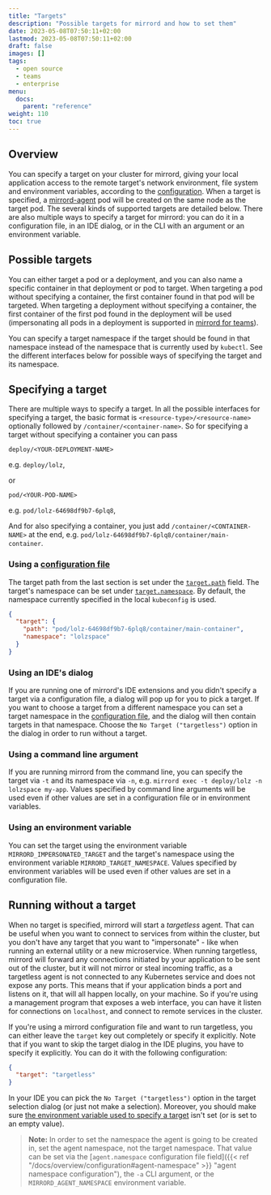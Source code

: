 ```yaml
---
title: "Targets"
description: "Possible targets for mirrord and how to set them"
date: 2023-05-08T07:50:11+02:00
lastmod: 2023-05-08T07:50:11+02:00
draft: false
images: []
tags:
  - open source
  - teams
  - enterprise
menu:
  docs:
    parent: "reference"
weight: 110
toc: true
---
```


## Overview

You can specify a target on your cluster for mirrord, giving your local application
access to the remote target's network environment, file system and environment variables, according to the
[configuration](https://mirrord.dev/docs/overview/configuration/).
When a target is specified, a [mirrord-agent](/docs/overview/architecture/#mirrord-agent) pod will be created on the same
node as the target pod.
The several kinds of supported targets are detailed below. There are also multiple ways to specify a
target for mirrord: you can do it in a configuration file, in an IDE dialog, or in the CLI with an argument or an
environment variable.

## Possible targets

You can either target a pod or a deployment, and you can also name a specific container in that deployment or pod to
target. When targeting a pod without specifying a container, the first container found in that pod will be targeted.
When targeting a deployment without specifying a container, the first container of the first pod found in the
deployment will be used (impersonating all pods in a deployment is supported in [mirrord for teams](/docs/teams/introduction)).

You can specify a target namespace if the target should be found in that namespace instead of the namespace that is
currently used by `kubectl`. See the different interfaces below for possible ways of specifying the target and its
namespace.

## Specifying a target

There are multiple ways to specify a target.
In all the possible interfaces for specifying a target, the basic format is `<resource-type>/<resource-name>`
optionally followed by `/container/<container-name>`. So for specifying a target without specifying a container you
can pass

```
deploy/<YOUR-DEPLOYMENT-NAME>
```
e.g. `deploy/lolz`,

or
```
pod/<YOUR-POD-NAME>
```
e.g. `pod/lolz-64698df9b7-6plq8`,


And for also specifying a container, you just add `/container/<CONTAINER-NAME>` at the end, e.g.
`pod/lolz-64698df9b7-6plq8/container/main-container`.

### Using a [configuration file](https://mirrord.dev/docs/overview/configuration/)

The target path from the last section is set under the
[`target.path`](https://mirrord.dev/docs/overview/configuration/#target-path) field. The target's namespace can be set
under [`target.namespace`](https://mirrord.dev/docs/overview/configuration/#target-namespace). By default, the namespace
currently specified in the local `kubeconfig` is used.

```json
{
  "target": {
    "path": "pod/lolz-64698df9b7-6plq8/container/main-container",
    "namespace": "lolzspace"
  }
}
```

### Using an IDE's dialog

If you are running one of mirrord's IDE extensions and you didn't specify a target via a
configuration file, a dialog will pop up for you to pick a target. If you want to choose a target from a different
namespace you can set a target namespace in the
[configuration file](#using-a-configuration-file), and the dialog will then contain targets in that
namespace.
Choose the `No Target ("targetless")` option in the dialog in order to run without a target.

### Using a command line argument

If you are running mirrord from the command line, you can specify the target via `-t` and its namespace via `-n`,
e.g. `mirrord exec -t deploy/lolz -n lolzspace my-app`. Values specified by command line arguments will be used even
if other values are set in a configuration file or in environment variables.

### Using an environment variable

You can set the target using the environment variable `MIRRORD_IMPERSONATED_TARGET` and the target's namespace using
the environment variable `MIRRORD_TARGET_NAMESPACE`. Values specified by environment variables will be used even if
other values are set in a configuration file.

## Running without a target

When no target is specified, mirrord will start a *targetless* agent. That can be useful when you want to connect to
services from within the cluster, but you don't have any target that you want to "impersonate" - like when running an external utility or a new microservice. When running
targetless, mirrord will forward any connections initiated by your application to be sent out of the cluster, but it
will not mirror or steal incoming traffic, as a targetless agent is not connected to any Kubernetes service and does not
expose any ports. This means that if your application binds a port and listens on it, that will all happen locally,
on your machine. So if you're using a management program that exposes a web interface, you can have it listen for
connections on `localhost`, and connect to remote services in the cluster.

If you're using a mirrord configuration file and want to run targetless, you can either leave the `target` key out completely or specify it explicitly.
Note that if you want to skip the target dialog in the IDE plugins, you have to specify it explicitly. You can do it with the following configuration:

```json
{
  "target": "targetless"
}
```

In your IDE you can pick the `No Target ("targetless")` option in the target selection dialog (or just not make a
selection).
Moreover, you should make sure [the environment variable used to specify a target](#using-an-environment-variable)
isn't set (or is set to an empty value).

> **Note:** In order to set the namespace the agent is going to be created in, set the agent namespace, not the
> target namespace. That value can be set via the [`agent.namespace` configuration file field]({{< ref "/docs/overview/configuration#agent-namespace" >}} "agent namespace configuration"), the `-a` CLI argument,
> or the `MIRRORD_AGENT_NAMESPACE` environment variable.
